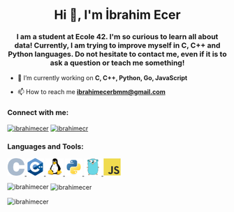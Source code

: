 <h1 align="center">Hi 👋, I'm İbrahim Ecer</h1>
<h3 align="center">I am a student at Ecole 42. I'm so curious to learn all about data! Currently, I am trying to improve myself in C, C++ and Python languages. Do not hesitate to contact me, even if it is to ask a question or teach me something!</h3>

- 🔭 I’m currently working on **C, C++, Python, Go, JavaScript**

- 📫 How to reach me **ibrahimecerbmm@gmail.com**

<h3 align="left">Connect with me:</h3>
<p align="left">
<a href="https://linkedin.com/in/ibrahimecer" target="blank"><img align="center" src="https://raw.githubusercontent.com/rahuldkjain/github-profile-readme-generator/master/src/images/icons/Social/linked-in-alt.svg" alt="ibrahimecer" height="30" width="40" /></a>
<a href="https://instagram.com/ibrahimecr" target="blank"><img align="center" src="https://raw.githubusercontent.com/rahuldkjain/github-profile-readme-generator/master/src/images/icons/Social/instagram.svg" alt="ibrahimecr" height="30" width="40" /></a>
</p>

<h3 align="left">Languages and Tools:</h3>
<p align="left">
  <a href="https://www.cprogramming.com/" target="_blank" rel="noreferrer">
    <img src="https://raw.githubusercontent.com/devicons/devicon/master/icons/c/c-original.svg" alt="c" width="40" height="40"/>
  </a>
  <a href="https://www.w3schools.com/cpp/" target="_blank" rel="noreferrer">
    <img src="https://raw.githubusercontent.com/devicons/devicon/master/icons/cplusplus/cplusplus-original.svg" alt="cplusplus" width="40" height="40"/>
  </a>
  <a href="https://www.linux.org/" target="_blank" rel="noreferrer">
    <img src="https://raw.githubusercontent.com/devicons/devicon/master/icons/linux/linux-original.svg" alt="linux" width="40" height="40"/>
  </a>
  <a href="https://www.python.org" target="_blank" rel="noreferrer">
    <img src="https://raw.githubusercontent.com/devicons/devicon/master/icons/python/python-original.svg" alt="python" width="40" height="40"/>
  </a>
  <a href="https://golang.org" target="_blank" rel="noreferrer">
    <img src="https://raw.githubusercontent.com/devicons/devicon/master/icons/go/go-original.svg" alt="go" width="40" height="40"/>
  </a>
  <a href="https://developer.mozilla.org/en-US/docs/Web/JavaScript" target="_blank" rel="noreferrer">
    <img src="https://raw.githubusercontent.com/devicons/devicon/master/icons/javascript/javascript-original.svg" alt="javascript" width="40" height="40"/>
  </a>
</p>

<p><img align="left" src="https://github-readme-stats.vercel.app/api/top-langs?username=ibrahimecer&show_icons=true&locale=en&layout=compact" alt="ibrahimecer" /></p>

<p>&nbsp;<img align="center" src="https://github-readme-stats.vercel.app/api?username=ibrahimecer&show_icons=true&locale=en" alt="ibrahimecer" /></p>

<p><img align="center" src="https://github-readme-streak-stats.herokuapp.com/?user=ibrahimecer&" alt="ibrahimecer" /></p>

